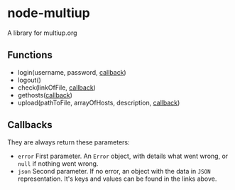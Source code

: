 # node-multiup
A library for multiup.org

## Functions
 * login(username, password, [callback](https://multiup.org/en/upload/from-api#login))
 * logout()
 * check(linkOfFile, [callback](https://multiup.org/en/upload/from-api#check_validity_file))
 * gethosts([callback](https://multiup.org/en/upload/from-api#get_list_available_host))
 * upload(pathToFile, arrayOfHosts, description, [callback](https://multiup.org/en/upload/from-api#upload_file))
 
 ## Callbacks
 They are always return these parameters:
  * `error` First parameter. An `Error` object, with details what went wrong, or `null` if nothing went wrong.
  * `json` Second parameter. If no error, an object with the data in `JSON` representation. It's keys and values can be found in the links above.
